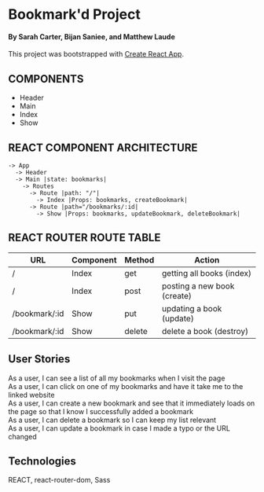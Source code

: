 # Bookmark'd Project
#### By Sarah Carter, Bijan Saniee, and Matthew Laude

This project was bootstrapped with [Create React App](https://github.com/facebook/create-react-app).

## COMPONENTS
- Header 
- Main
- Index
- Show

## REACT COMPONENT ARCHITECTURE
```
-> App
  -> Header
  -> Main |state: bookmarks|
    -> Routes
      -> Route |path: "/"|
        -> Index |Props: bookmarks, createBookmark|
      -> Route |path="/bookmarks/:id|
        -> Show |Props: bookmarks, updateBookmark, deleteBookmark|
```

## REACT ROUTER ROUTE TABLE
| URL | Component | Method | Action |
|-----|-----------|--------|--------|
| / | Index | get | getting all books (index)||
| / | Index | post | posting a new book (create) |
| /bookmark/:id | Show | put | updating a book (update) |
| /bookmark/:id | Show | delete | delete a book (destroy) |

## User Stories
As a user, I can see a list of all my bookmarks when I visit the page \
As a user, I can click on one of my bookmarks and have it take me to the linked website \
As a user, I can create a new bookmark and see that it immediately loads on the page so that I know I successfully added a bookmark \
As a user, I can delete a bookmark so I can keep my list relevant \
As a user, I can update a bookmark in case I made a typo or the URL changed

## Technologies
REACT, react-router-dom, Sass
